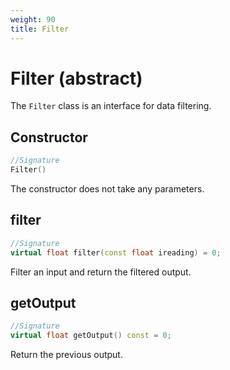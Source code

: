 ```yaml
---
weight: 90
title: Filter
---
```


# Filter (abstract)

The `Filter` class is an interface for data filtering.

## Constructor

```c++
//Signature
Filter()
```

The constructor does not take any parameters.

## filter

```c++
//Signature
virtual float filter(const float ireading) = 0;
```

Filter an input and return the filtered output.


## getOutput

```c++
//Signature
virtual float getOutput() const = 0;
```

Return the previous output.
